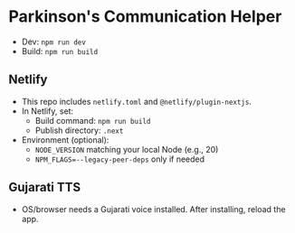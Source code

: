 # Parkinson's Communication Helper

- Dev: `npm run dev`
- Build: `npm run build`

## Netlify
- This repo includes `netlify.toml` and `@netlify/plugin-nextjs`.
- In Netlify, set:
  - Build command: `npm run build`
  - Publish directory: `.next`
- Environment (optional):
  - `NODE_VERSION` matching your local Node (e.g., 20)
  - `NPM_FLAGS=--legacy-peer-deps` only if needed

## Gujarati TTS
- OS/browser needs a Gujarati voice installed. After installing, reload the app.

